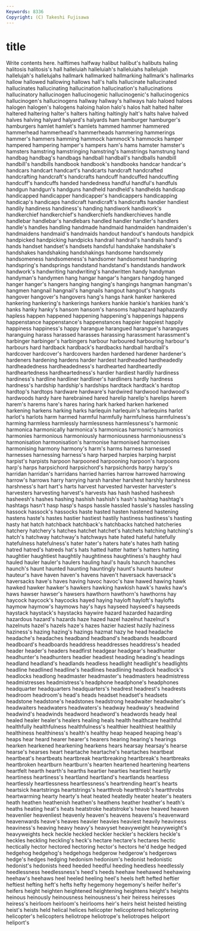 ```yaml
---
Keywords: 8336 
Copyright: (C) Takeshi Fujisawa
---
```


# title

Write contents here.
halftimes halfway halibut
halibut's halibuts haling halitosis halitosis's hall halleluiah halleluiah's halleluiahs hallelujah
hallelujah's hallelujahs hallmark hallmarked hallmarking hallmark's hallmarks hallow hallowed hallowing
hallows hall's halls hallucinate hallucinated hallucinates hallucinating hallucination hallucination's hallucinations
hallucinatory hallucinogen hallucinogenic hallucinogenic's hallucinogenics hallucinogen's hallucinogens hallway hallway's hallways
halo haloed haloes halogen halogen's halogens haloing halon halo's halos
halt halted halter haltered haltering halter's halters halting haltingly halt's
halts halve halved halves halving halyard halyard's halyards ham hamburger
hamburger's hamburgers hamlet hamlet's hamlets hammed hammer hammered hammerhead hammerhead's
hammerheads hammering hammerings hammer's hammers hamming hammock hammock's hammocks hamper
hampered hampering hamper's hampers ham's hams hamster hamster's hamsters hamstring
hamstringing hamstring's hamstrings hamstrung hand handbag handbag's handbags handball handball's
handballs handbill handbill's handbills handbook handbook's handbooks handcar handcar's handcars
handcart handcart's handcarts handcraft handcrafted handcrafting handcraft's handcrafts handcuff handcuffed
handcuffing handcuff's handcuffs handed handedness handful handful's handfuls handgun handgun's
handguns handheld handheld's handhelds handicap handicapped handicapper handicapper's handicappers handicapping
handicap's handicaps handicraft handicraft's handicrafts handier handiest handily handiness handiness's
handing handiwork handiwork's handkerchief handkerchief's handkerchiefs handkerchieves handle handlebar handlebar's
handlebars handled handler handler's handlers handle's handles handling handmade handmaid
handmaiden handmaiden's handmaidens handmaid's handmaids handout handout's handouts handpick handpicked
handpicking handpicks handrail handrail's handrails hand's hands handset handset's handsets
handsful handshake handshake's handshakes handshaking handshakings handsome handsomely handsomeness handsomeness's
handsomer handsomest handspring handspring's handsprings handstand handstand's handstands handwork handwork's
handwriting handwriting's handwritten handy handyman handyman's handymen hang hangar hangar's
hangars hangdog hanged hanger hanger's hangers hanging hanging's hangings hangman
hangman's hangmen hangnail hangnail's hangnails hangout hangout's hangouts hangover hangover's
hangovers hang's hangs hank hanker hankered hankering hankering's hankerings hankers
hankie hankie's hankies hank's hanks hanky hanky's hansom hansom's hansoms
haphazard haphazardly hapless happen happened happening happening's happenings happens happenstance
happenstance's happenstances happier happiest happily happiness happiness's happy harangue harangued
harangue's harangues haranguing harass harassed harasses harassing harassment harassment's harbinger
harbinger's harbingers harbour harboured harbouring harbour's harbours hard hardback hardback's
hardbacks hardball hardball's hardcover hardcover's hardcovers harden hardened hardener hardener's
hardeners hardening hardens harder hardest hardheaded hardheadedly hardheadedness hardheadedness's hardhearted
hardheartedly hardheartedness hardheartedness's hardier hardiest hardily hardiness hardiness's hardline hardliner
hardliner's hardliners hardly hardness hardness's hardship hardship's hardships hardtack hardtack's
hardtop hardtop's hardtops hardware hardware's hardwired hardwood hardwood's hardwoods hardy
hare harebrained hared harelip harelip's harelips harem harem's harems hare's
hares haring hark harked harken harkened harkening harkens harking harks
harlequin harlequin's harlequins harlot harlot's harlots harm harmed harmful harmfully
harmfulness harmfulness's harming harmless harmlessly harmlessness harmlessness's harmonic harmonica harmonically
harmonica's harmonicas harmonic's harmonics harmonies harmonious harmoniously harmoniousness harmoniousness's harmonisation
harmonisation's harmonise harmonised harmonises harmonising harmony harmony's harm's harms harness
harnessed harnesses harnessing harness's harp harped harpies harping harpist harpist's
harpists harpoon harpooned harpooning harpoon's harpoons harp's harps harpsichord harpsichord's
harpsichords harpy harpy's harridan harridan's harridans harried harries harrow harrowed
harrowing harrow's harrows harry harrying harsh harsher harshest harshly harshness
harshness's hart hart's harts harvest harvested harvester harvester's harvesters harvesting
harvest's harvests has hash hashed hasheesh hasheesh's hashes hashing hashish
hashish's hash's hashtag hashtag's hashtags hasn't hasp hasp's hasps hassle
hassled hassle's hassles hassling hassock hassock's hassocks haste hasted hasten
hastened hastening hastens haste's hastes hastier hastiest hastily hastiness hastiness's
hasting hasty hat hatch hatchback hatchback's hatchbacks hatched hatcheries hatchery
hatchery's hatches hatchet hatchet's hatchets hatching hatching's hatch's hatchway hatchway's
hatchways hate hated hateful hatefully hatefulness hatefulness's hater hater's haters
hate's hates hath hating hatred hatred's hatreds hat's hats hatted
hatter hatter's hatters hatting haughtier haughtiest haughtily haughtiness haughtiness's haughty
haul hauled hauler hauler's haulers hauling haul's hauls haunch haunches
haunch's haunt haunted haunting hauntingly haunt's haunts hauteur hauteur's have
haven haven's havens haven't haversack haversack's haversacks have's haves having
havoc havoc's haw hawed hawing hawk hawked hawker hawker's hawkers
hawking hawkish hawk's hawks haw's haws hawser hawser's hawsers hawthorn
hawthorn's hawthorns hay haycock haycock's haycocks hayed haying hayloft hayloft's
haylofts haymow haymow's haymows hay's hays hayseed hayseed's hayseeds haystack
haystack's haystacks haywire hazard hazarded hazarding hazardous hazard's hazards haze
hazed hazel hazelnut hazelnut's hazelnuts hazel's hazels haze's hazes hazier
haziest hazily haziness haziness's hazing hazing's hazings hazmat hazy he
head headache headache's headaches headband headband's headbands headboard headboard's headboards
headdress headdresses headdress's headed header header's headers headfirst headgear headgear's
headhunter headhunter's headhunters headier headiest heading heading's headings headland headland's
headlands headless headlight headlight's headlights headline headlined headline's headlines headlining
headlock headlock's headlocks headlong headmaster headmaster's headmasters headmistress headmistresses headmistress's
headphone headphone's headphones headquarter headquarters headquarters's headrest headrest's headrests headroom
headroom's head's heads headset headset's headsets headstone headstone's headstones headstrong
headwaiter headwaiter's headwaiters headwaters headwaters's headway headway's headwind headwind's headwinds
headword headword's headwords heady heal healed healer healer's healers healing
heals health healthcare healthful healthfully healthfulness healthfulness's healthier healthiest healthily
healthiness healthiness's health's healthy heap heaped heaping heap's heaps hear
heard hearer hearer's hearers hearing hearing's hearings hearken hearkened hearkening
hearkens hears hearsay hearsay's hearse hearse's hearses heart heartache heartache's
heartaches heartbeat heartbeat's heartbeats heartbreak heartbreaking heartbreak's heartbreaks heartbroken heartburn
heartburn's hearten heartened heartening heartens heartfelt hearth hearth's hearths heartier
hearties heartiest heartily heartiness heartiness's heartland heartland's heartlands heartless heartlessly
heartlessness heartlessness's heartrending heart's hearts heartsick heartstrings heartstrings's heartthrob heartthrob's
heartthrobs heartwarming hearty hearty's heat heated heatedly heater heater's heaters
heath heathen heathenish heathen's heathens heather heather's heath's heaths heating
heat's heats heatstroke heatstroke's heave heaved heaven heavenlier heavenliest heavenly
heaven's heavens heavens's heavenward heavenwards heave's heaves heavier heavies heaviest
heavily heaviness heaviness's heaving heavy heavy's heavyset heavyweight heavyweight's heavyweights
heck heckle heckled heckler heckler's hecklers heckle's heckles heckling heckling's
heck's hectare hectare's hectares hectic hectically hector hectored hectoring hector's
hectors he'd hedge hedged hedgehog hedgehog's hedgehogs hedgerow hedgerow's hedgerows
hedge's hedges hedging hedonism hedonism's hedonist hedonistic hedonist's hedonists heed
heeded heedful heeding heedless heedlessly heedlessness heedlessness's heed's heeds heehaw
heehawed heehawing heehaw's heehaws heel heeled heeling heel's heels heft
hefted heftier heftiest hefting heft's hefts hefty hegemony hegemony's heifer
heifer's heifers height heighten heightened heightening heightens height's heights heinous
heinously heinousness heinousness's heir heiress heiresses heiress's heirloom heirloom's heirlooms
heir's heirs heist heisted heisting heist's heists held helical helices
helicopter helicoptered helicoptering helicopter's helicopters heliotrope heliotrope's heliotropes heliport heliport's
